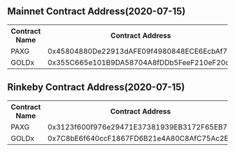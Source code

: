 ## Mainnet Contract Address(2020-07-15)

<table>
	<tr>
   		<th>Contract Name</th>
    	<th>Contract Address</th>
	</tr>
    <tr>
		<td> PAXG </td>
		<td> 0x45804880De22913dAFE09f4980848ECE6EcbAf78 </td>
	</tr>
	<tr>
		<td> GOLDx </td>
		<td> 0x355C665e101B9DA58704A8fDDb5FeeF210eF20c0 </td>
	</tr>
</table>


## Rinkeby Contract Address(2020-07-15)

<table>
	<tr>
   		<th>Contract Name</th>
    	<th>Contract Address</th>
	</tr>
    <tr>
		<td> PAXG </td>
		<td> 0x3123f600f976e29471E37381939EB3172F65EB7e </td>
	</tr>
	<tr>
		<td> GOLDx </td>
		<td> 0x7C8bE6f640ccF1867FD6B21e4A80C8AfC75Ac2ED </td>
	</tr>
</table>

